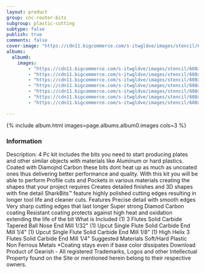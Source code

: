 ```yaml
---
layout: product
group: cnc-router-bits
subgroup: plastic-cutting
subtype: false
publish: true
comments: false
cover-image: "https://cdn11.bigcommerce.com/s-itwgldve/images/stencil/608x608/products/3776/7685/Metal_plastic_cutting_3d_milling_4PC_cnc_bit_kit_v2__62621.1675310617.png?c=2"
albums:
  album0:
    images:
        - "https://cdn11.bigcommerce.com/s-itwgldve/images/stencil/608x608/products/3776/7685/Metal_plastic_cutting_3d_milling_4PC_cnc_bit_kit_v2__62621.1675310617.png?c=2"
        - "https://cdn11.bigcommerce.com/s-itwgldve/images/stencil/608x608/products/3776/8722/Metal_plastic_cutting_3d_milling_4PC_cnc_bit_kit_v2__20725.1675310617.png?c=2"
        - "https://cdn11.bigcommerce.com/s-itwgldve/images/stencil/608x608/products/3776/7696/IMG_9388_sb-1018-dc__86843.1675310617.png?c=2"
        - "https://cdn11.bigcommerce.com/s-itwgldve/images/stencil/608x608/products/3776/7697/IMG_9430_sb-0514-dc__73664.1675310617.png?c=2"
        - "https://cdn11.bigcommerce.com/s-itwgldve/images/stencil/608x608/products/3776/7694/IMG_9390_sb-603254-dc__97619.1675310617.png?c=2"
        - "https://cdn11.bigcommerce.com/s-itwgldve/images/stencil/608x608/products/3776/7695/IMG_9383_sb-7014-dc__08623.1675310617.png?c=2"
        - "https://cdn11.bigcommerce.com/s-itwgldve/images/stencil/608x608/products/3776/8698/sharkbit_tray_1__13091.1579725188__94400.1675310617.jpg?c=2"

---
```


{% include album.html images=page.albums.album0.images cols=3 %}

### Information

Description:
 4 Pc kit includes the bits you need to start producing plates and other similar objects with materials like Aluminum or hard plastics. Coated with Diamojnd Carbon these bits dont heat up as much as uncoated ones thus delivering better performance and quality.  With this kit you will be able to perform  Profile cuts and Pockets in various materials creating the shapes that your project requires Creates detailed finishes and 3D shapes with fine detail   SharkBits™ feature highly polished cutting edges resulting in longer tool life and cleaner cuts.  Features  Precise detail with smooth edges Very sharp cutting edges that last longer Super strong Diamod Carbon coating Resistant coating protects against high heat and oxidation extending the life of the bit  What is Included  (1) 3 Flutes Solid Carbide Tapered Ball Nose End Mill 1/32" (1) Upcut Single Flute Solid Carbide End Mill 1/4" (1) Upcut Single Flute Solid Carbide End Mill 1/8" (1) High Helix 3 Flutes Solid Carbide End Mill 1/4"  Suggested Materials   Soft/Hard Plastic Non Ferrous Metals   *Coating stays even if base color dissipates Download Product of Gearish - All registered Trademarks, Logos and other Intellectual Property found on the Site or mentioned herein belong to their respective owners.  

